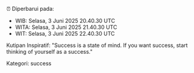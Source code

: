 ⏰ Diperbarui pada:
- WIB: Selasa, 3 Juni 2025 20.40.30 UTC
- WITA: Selasa, 3 Juni 2025 21.40.30 UTC
- WIT: Selasa, 3 Juni 2025 22.40.30 UTC

Kutipan Inspiratif:
"Success is a state of mind. If you want success, start thinking of yourself as a success."


Kategori: success

